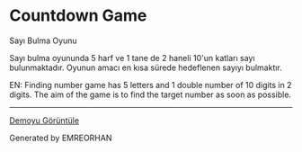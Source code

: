# Countdown Game

Sayı Bulma Oyunu

Sayı bulma oyununda 5 harf ve 1 tane de 2 haneli 10'un katları sayı bulunmaktadır. Oyunun amacı en kısa sürede hedeflenen sayıyı bulmaktır.

EN: Finding number game has 5 letters and 1 double number of 10 digits in 2 digits. The aim of the game is to find the target number as soon as possible.

---
[Demoyu Görüntüle](https://mreorhan.github.io/Coutdown-Game/ "Demoyu Görüntüle")

Generated by EMREORHAN
